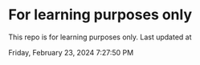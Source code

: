# For learning purposes only
This repo is for learning purposes only.
Last updated at

Friday, February 23, 2024 7:27:50 PM

